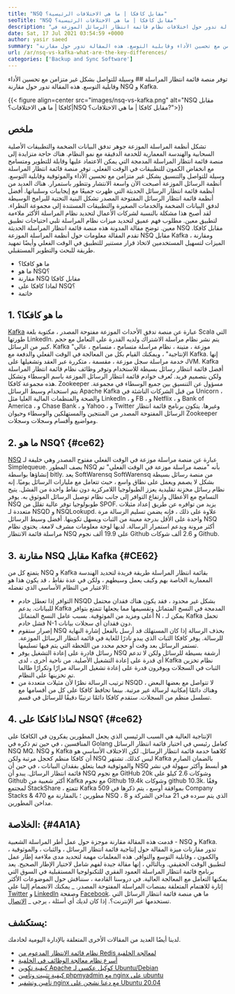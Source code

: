 ```yaml
---
title: "NSQ مقابل كافكا | ما هي الاختلافات الرئيسية؟" 
seoTitle: "NSQ مقابل كافكا | ما هي الاختلافات الرئيسية؟" 
description: "توفر منصة قائمة انتظار المراسلة وسيلة للتواصل بشكل غير متزامن. هذه المقالة تدور حول اختلافات نظام قائمة انتظار الرسائل الموزعة في NSQ و Kafka." 
date: Sat, 17 Jul 2021 03:54:59 +0000
author: yasir saeed
summary: "توفر منصة قائمة انتظار المراسلة وسيلة للتواصل بشكل غير متزامن مع تحسين الأداء وقابلية التوسع. هذه المقالة تدور حول مقارنة NSQ و Kafka." 
url: /ar/nsq-vs-kafka-what-are-the-key-differences/
categories: ['Backup and Sync Software']
---
```


توفر منصة قائمة انتظار المراسلة ## وسيلة للتواصل بشكل غير متزامن مع تحسين الأداء وقابلية التوسع. هذه المقالة تدور حول مقارنة NSQ و Kafka.

{{< figure align=center src="images/nsq-vs-kafka.png" alt="NSQ مقابل كافكا | ما هي الاختلافات؟|NSQ مقابل كافكا | ما هي الاختلافات؟?">}}


## **ملخص**
تشكل أنظمة المراسلة الموزعة جوهر تدفق البيانات الضخمة والتطبيقات الأصلية السحابية والهندسة المعمارية للخدمة الدقيقة مع نمو النظام. هناك حاجة متزايدة إلى منصة قائمة انتظار المراسلة المدمجة التي يمكن الاعتماد عليها وقابلة للتطوير ومتسامح مع انخفاض الكمون للتطبيقات في الوقت الفعلي. توفر منصة قائمة انتظار المراسلة وسيلة للتواصل والتنسيق بشكل غير متزامن مع تحسين الأداء والموثوقية وقابلية التوسع.
أنظمة الرسائل الموزعة أصبحت الآن واسعة الانتشار وتتطور باستمرار. هناك العديد من أنظمة قائمة انتظار الرسائل الحديثة التي ظهرت جميعًا مع إيجابيات وسلبياتها. أفضل أنظمة قائمة انتظار الرسائل المفتوحة المصدر تشكل البنية التحتية للبرامج الوسيطة لدفق البيانات الضخمة والخدمات الصغيرة والتطبيقات المستندة إلى مجموعة النظراء. لقد أصبح هذا مشكلة بالنسبة لشركات الأعمال لتحديد نظام المراسلة الأكثر ملاءمة لتطبيق معين. مطلوب فهم عميق لتحديد ميزات نظام المراسلة تلبي احتياجات تطبيق معين.
توضح مقالة المدونة هذه منصة قائمة انتظار المراسلة الحديثة NSQ مقابل كافكا. تقدم المقالة معلومات حول أنظمة المراسلة الموزعة NSQ مقابل Kafka ، ومقارنة الميزات لتسهيل المستخدمين لاتخاذ قرار مستنير للتطبيق في الوقت الفعلي وأيضًا تمهيد طريقة للبحث والتطوير المستقبلي.
  * ما هو كافكا؟
  * ما هو NSQ؟
  * مقارنة NSQ مقابل كافكا
  * لماذا كافكا على NSQ؟
  * خاتمة

## 1. ما هو كافكا؟
[Kafka][1] عبارة عن منصة تدفق الأحداث الموزعة مفتوحة المصدر ، مكتوبة بلغة Scala التي طورتها LinkedIn. يتم نشر نظام مراسلة الاشتراك ولديه القدرة على التعامل مع حجم كبير من الرسائل. Kafka "موزعة ، متينة ، نظام مراسلة متسامح ، متسامح ، عالي الإنتاجية" ، ويمكنك القيام بكل من المعالجة في الوقت الفعلي والدفعة مع Kafka. إنها خدمة مراسلة سجل موزعة ، مقسمة ، متكررة عبر العقد وتشغيلها على JVM. Kafka أفضل قائمة انتظار رسائل بسيطة للاستخدام وتوفر وظائف نظام قائمة انتظار المراسلة ولكن بتصميم فريد.
تُعرف خوادم قائمة انتظار الرسائل الموزعة باسم الوسطاء وتشكل هذه مجموعة كافكا. Zookeeper مسؤول عن التنسيق بين جميع الوسطاء في مجموعة. يتم استخدام وسيط الرسائل Apache Kafka من قبل الشركات الناشئة في Unicorn ، والصحة والمنظمات المالية العليا مثل LinkedIn ، و FB ، و Netflix ، و Bank of America ، و Chase Bank ، و Yahoo ، و Twitter وغيرها. يتكون برنامج قائمة انتظار الرسائل المفتوحة المصدر من المنتجين والمستهلكين والوسطاء وحيوان Zookeeper ومواضيع وأقسام وسجلات وسجلات.

## 2. ما هو NSQ؟   {#ce62}
[NSQ][2] عبارة عن منصة مراسلة موزعة في الوقت الفعلي مفتوح المصدر وهي خليفة لـ Simplequeue. يصف المطور NSQ بأنه "منصة مراسلة موزعة في الوقت الفعلي" تم إنشاؤها بواسطة bitly. يعد SoftWarensq SoftWarensq من منصة رسائل بسيطة بشكل لا يصمم ويعمل على نطاق واسع ، حيث تتعامل مع مليارات الرسائل يوميًا. إنه نظام رسائل مخزنة تقليدية يعزز الطبولوجيا اللامركزية دون نقاط واحدة من الفشل. يتيح التسامح مع الأعطال وارتفاع التوافر إلى جانب نظام توصيل الرسائل الموثوق به.
يوفر NSQ طوبولوجيا توفر عالية تقلل من SPOF. يزيد من توافره عن طريق إعداد مثيلات متعددة لـ NSQD و NSQLookupd. علاوة على ذلك ، فإنه يضمن تسليم الرسالة مرة واحدة على الأقل بدرجة معينة من الثبات ويسهل تكوينها. أفضل وسيط الرسائل NSQ أكثر مرونة ويدعم استمرار الرسالة. لديها لوحة معلومات مشرف لامعة. يحتوي نظام مراسلة قائمة الانتظار NSQ على 19.9 ألف نجوم Github و 2.6 ألف شوكات Github.

## 3. مقارنة NSQ مقابل Kafka   {#CE62}
يتمتع كل من NSQ و Kafka بقائمة انتظار المراسلة طريقة فريدة لتحديد الهندسة المعمارية الخاصة بهم وكيف يعمل وسيطهم ، ولكن في عدة نقاط ، قد يكون هذا هو الاعتبار من النظام الأساسي الذي تفضله:
  * التوافر
إذا تعطل خادم NSQD بشكل غير محدود ، فقد يكون هناك فقدان محتمل للبيانات. يدعم Kafka المدمجة في النسخ المتماثل وتقسيمها مما يجعلها تتمتع بتوافر أعلى ومزيد من الموثوقية. بسبب عامل النسخ المتماثل N ، يمكن لـ Kafka تحمل فشل خادم N-1 دون فقدان أي سجلات بيانات.
  * إصرار
ستقوم NSQ بحذف الرسالة إذا كان المستهلك قد أرسل بالفعل إشارة النهاية للرسالة.
يوفر كافكا الثبات الذي يبدو نادرًا للغاية في قائمة انتظار الرسائل الموزعة. تستمر الرسائل بعد وقت أو حجم محدد من اللحظة التي يتم فيها تسليمها.
  * رسائل قادرة على إعادة التشغيل
يوفر NSQ أرشفة بسيطة للرسائل ولكن لا تدعم أي قدرة على إعادة التشغيل الأصلية.
من ناحية أخرى ، لدى Kafka نظام تخزين الثبات في السجلات ويوفرون قدرة على إعادة تشغيل الرسالة مرارًا وتكرارًا طالما تم تخزينها على النظام.
  * ترتيب الرسالة
نظرًا لأن مثيلات متعددة من NSQD لا تتواصل مع بعضها البعض ، وهناك دائمًا إمكانية لرسالة غير مرتبة. بينما تحافظ كافكا على كل من أقسامها مع تسلسل منظم من السجلات. ستقدم كافكا دائمًا ترتيبًا دقيقًا للرسائل في قسم.

## 4. لماذا كافكا على NSQ؟   {#ce62}
الإنتاجية العالية هي السبب الرئيسي الذي يجعل المطورين يفكرون في الكافكا على المنافسين ، في حين تم ذكره في Golang كعامل رئيسي في اختيار قائمة انتظار الرسائل NSQ MQ. NSQ و Kafka كلاهما خدمة قائمة انتظار الرسائل. لكن الاختلاف الأساسي هو أن كافكا منظم كحجل مرتبة ولكن NSQ ليس كذلك. تشتهر Kafka بالضمان الصارم والموثوقية فيما يتعلق بفقدان البيانات ، في حين أن NSQ هو أبسط وأكثر سهولة في نشر قائمة انتظار الرسائل.
يبدو أن NSQ مع نجوم GitHub 20k وشوكات 2.6 كيلو على Github أكثر شعبية من Kafka مع نجوم Github 19.4k وشوكات github 10.3k. وفقًا لمجتمع StackShare ، تتمتع Kafka بموافقة أوسع ، يتم ذكرها في 509 Company Stacks & 470 مطورين ؛ بالمقارنة مع NSQ ، الذي يتم سرده في 21 مداخن الشركة و 8 مداخن المطورين.

## الخلاصة:   {#4A1A}
قدمت هذه المقالة مقارنة موجزة حول عمل أطر المراسلة الشعبية - NSQ و Kafka. تدور مقارنات ميزة المقالة حول إنتاجية قائمة انتظار الرسائل ، والثبات ، والموثوقية ، والكمون ، وقابلية التوسع والتوافر. هذه المعلمات مهمة لتحديد مدى ملاءمة إطار عمل لتطبيق الوقت الحقيقي. وبالتالي ، إنها مقالة جيدة لفهم شامل لاختيار الإطار الصحيح. يعد برنامج قائمة انتظار المراسلة العمود الفقري للتكنولوجيا المستقبلية في السوق التي يمكنها التعامل مع المعالجة العالية. في دروسنا القادمة ، سنناقش حول الموضوعات الأكثر إثارة للاهتمام المتعلقة بمنصات المراسلة المفتوحة المصدر.
_ يمكنك الانضمام إلينا على [Twitter][3] و [LinkedIn][4] وصفحة [Facebook][5]. ما هي منصة قائمة انتظار الرسائل التي تستخدمها عبر الإنترنت؟. إذا كان لديك أي أسئلة ، يرجى _ [الاتصال][6].

## يستكشف:
لدينا أيضًا العديد من المقالات الأخرى المتعلقة بالإدارة اليومية لخادمك.
  * [نظام قائمة الانتظار المدعوم من Redis لمعالجة الخلفية][7]
  * [أسرع نظام معالجة الوظائف في الخلفية][8]
  * [كيفية تكوين Apache كوكيل عكسي لـ Ubuntu/Debian][9]
  * [كيفية تثبيت وتأمين phpmyadmin مع nginx على ubuntu][10]
  * [تأمين وتشفير nginx مع دعنا نشحن على Ubuntu 20.04][11]

  
[1]: https://kafka.apache.org/
[2]: https://nsq.io/
[3]: https://twitter.com/containerize_co
[4]: https://www.linkedin.com/company/containerize/
[5]: http://facebook.com/containerize
[6]: mailto:yasir.saeed@aspose.com
[7]: https://products.containerize.com/message-queue-software/resque/
[8]: https://products.containerize.com/message-queue-software/sidekiq/
[9]: https://blog.containerize.com/web-server-solution-stack/how-to-configure-apache-as-a-reverse-proxy-for-ubuntudebian/
[10]: https://blog.containerize.com/web-server-solution-stack/how-to-install-and-secure-phpmyadmin-with-nginx-on-ubuntu/
[11]: https://blog.containerize.com/web-server-solution-stack/how-to-secure-nginx-with-letsencrypt-on-ubuntu-20-04/
